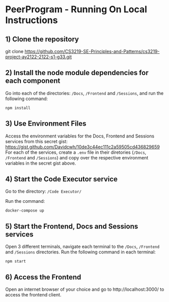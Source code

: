 # PeerProgram - Running On Local Instructions

## 1) Clone the repository

git clone https://github.com/CS3219-SE-Principles-and-Patterns/cs3219-project-ay2122-2122-s1-g33.git 

## 2) Install the node module dependencies for each component

Go into each of the directories: `/Docs`, `/Frontend` and `/Sessions`, and run the following command:

```console
npm install
```

## 3) Use Environment Files

Access the environment variables for the Docs, Frontend and Sessions services from this secret gist: https://gist.github.com/Davidcwh/10de3c44ec111c2a59505cd436829659
For each of the services, create a `.env` file in their diretories (`/Docs`, `/Frontend` and `/Sessions`) and copy over the respective environment variables in the secret gist above.

## 4) Start the Code Executor service

Go to the directory: `/Code Executor/`

Run the command: 

```console
docker-compose up
```

## 5) Start the Frontend, Docs and Sessions services

Open 3 different terminals, navigate each terminal to the `/Docs`, `/Frontend` and `/Sessions` directories. Run the following command in each terminal:

```console
npm start
```

## 6) Access the Frontend

 Open an internet browser of your choice and go to http://localhost:3000/ to access the frontend client.
